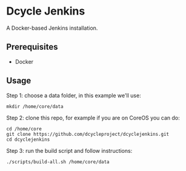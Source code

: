 Dcycle Jenkins
=====

A Docker-based Jenkins installation.

Prerequisites
-----

 * Docker

Usage
-----

Step 1: choose a data folder, in this example we'll use:

    mkdir /home/core/data

Step 2: clone this repo, for example if you are on CoreOS you can do:

    cd /home/core
    git clone https://github.com/dcycleproject/dcyclejenkins.git
    cd dcyclejenkins

Step 3: run the build script and follow instructions:

    ./scripts/build-all.sh /home/core/data
